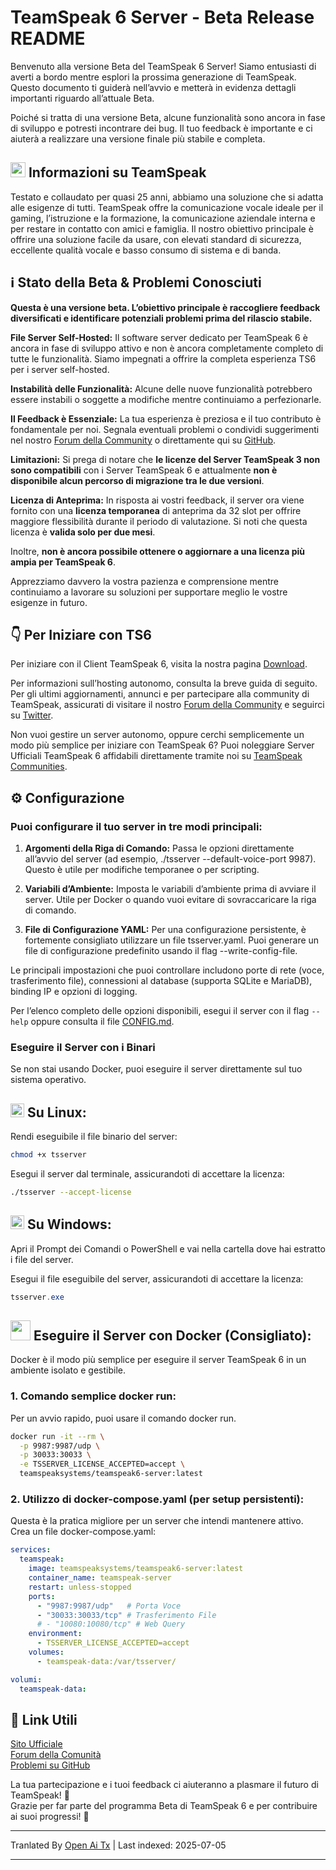 # TeamSpeak 6 Server - Beta Release README

Benvenuto alla versione Beta del TeamSpeak 6 Server! Siamo entusiasti di averti a bordo mentre esplori la prossima generazione di TeamSpeak. Questo documento ti guiderà nell’avvio e metterà in evidenza dettagli importanti riguardo all’attuale Beta.

Poiché si tratta di una versione Beta, alcune funzionalità sono ancora in fase di sviluppo e potresti incontrare dei bug. Il tuo feedback è importante e ci aiuterà a realizzare una versione finale più stabile e completa.

<h2><img width="24" src="/icons/teamspeak_blue.svg">&nbsp;Informazioni su TeamSpeak</h2>

Testato e collaudato per quasi 25 anni, abbiamo una soluzione che si adatta alle esigenze di tutti. TeamSpeak offre la comunicazione vocale ideale per il gaming, l’istruzione e la formazione, la comunicazione aziendale interna e per restare in contatto con amici e famiglia. Il nostro obiettivo principale è offrire una soluzione facile da usare, con elevati standard di sicurezza, eccellente qualità vocale e basso consumo di sistema e di banda.

## ℹ️ Stato della Beta & Problemi Conosciuti
**Questa è una versione beta. L’obiettivo principale è raccogliere feedback diversificati e identificare potenziali problemi prima del rilascio stabile.**

**File Server Self-Hosted:** Il software server dedicato per TeamSpeak 6 è ancora in fase di sviluppo attivo e non è ancora completamente completo di tutte le funzionalità. Siamo impegnati a offrire la completa esperienza TS6 per i server self-hosted.

**Instabilità delle Funzionalità:** Alcune delle nuove funzionalità potrebbero essere instabili o soggette a modifiche mentre continuiamo a perfezionarle.

**Il Feedback è Essenziale:** La tua esperienza è preziosa e il tuo contributo è fondamentale per noi. Segnala eventuali problemi o condividi suggerimenti nel nostro [Forum della Community](https://community.teamspeak.com/c/teamspeak-6-server/45) o direttamente qui su [GitHub](https://github.com/teamspeak/teamspeak6-server/issues).

**Limitazioni:** Si prega di notare che **le licenze del Server TeamSpeak 3 non sono compatibili** con i Server TeamSpeak 6 e attualmente **non è disponibile alcun percorso di migrazione tra le due versioni**.

**Licenza di Anteprima:** In risposta ai vostri feedback, il server ora viene fornito con una **licenza temporanea** di anteprima da 32 slot per offrire maggiore flessibilità durante il periodo di valutazione. Si noti che questa licenza è **valida solo per due mesi**.

Inoltre, **non è ancora possibile ottenere o aggiornare a una licenza più ampia per TeamSpeak 6**.

Apprezziamo davvero la vostra pazienza e comprensione mentre continuiamo a lavorare su soluzioni per supportare meglio le vostre esigenze in futuro.

## 👇 Per Iniziare con TS6
Per iniziare con il Client TeamSpeak 6, visita la nostra pagina [Download](https://teamspeak.com/en/downloads/).

Per informazioni sull’hosting autonomo, consulta la breve guida di seguito. Per gli ultimi aggiornamenti, annunci e per partecipare alla community di TeamSpeak, assicurati di visitare il nostro [Forum della Community](https://community.teamspeak.com/) e seguirci su [Twitter](https://x.com/teamspeak).

Non vuoi gestire un server autonomo, oppure cerchi semplicemente un modo più semplice per iniziare con TeamSpeak 6? Puoi noleggiare Server Ufficiali TeamSpeak 6 affidabili direttamente tramite noi su [TeamSpeak Communities](https://www.myteamspeak.com/communities).
## ⚙️ Configurazione
### Puoi configurare il tuo server in tre modi principali:

1. **Argomenti della Riga di Comando:** Passa le opzioni direttamente all’avvio del server (ad esempio, ./tsserver --default-voice-port 9987). Questo è utile per modifiche temporanee o per scripting.

2. **Variabili d’Ambiente:** Imposta le variabili d’ambiente prima di avviare il server. Utile per Docker o quando vuoi evitare di sovraccaricare la riga di comando.

3. **File di Configurazione YAML:** Per una configurazione persistente, è fortemente consigliato utilizzare un file tsserver.yaml. Puoi generare un file di configurazione predefinito usando il flag --write-config-file.

Le principali impostazioni che puoi controllare includono porte di rete (voce, trasferimento file), connessioni al database (supporta SQLite e MariaDB), binding IP e opzioni di logging.

Per l’elenco completo delle opzioni disponibili, esegui il server con il flag `--help` oppure consulta il file [CONFIG.md](https://raw.githubusercontent.com/teamspeak/teamspeak6-server/main/CONFIG.md).

### Eseguire il Server con i Binari
Se non stai usando Docker, puoi eseguire il server direttamente sul tuo sistema operativo.

<h2><img width="22" src="/icons/linux.svg">&nbsp;Su Linux:</h2>

Rendi eseguibile il file binario del server:
```sh
chmod +x tsserver
```

Esegui il server dal terminale, assicurandoti di accettare la licenza:

```sh
./tsserver --accept-license
```

<h2><img width="22" src="/icons/windows.svg">&nbsp;Su Windows:</h2>

Apri il Prompt dei Comandi o PowerShell e vai nella cartella dove hai estratto i file del server.

Esegui il file eseguibile del server, assicurandoti di accettare la licenza:
```powershell
tsserver.exe
```

<h2><img width="32" src="/icons/docker.svg">&nbsp;Eseguire il Server con Docker (Consigliato):</h2>
Docker è il modo più semplice per eseguire il server TeamSpeak 6 in un ambiente isolato e gestibile.

### 1. Comando semplice docker run:

Per un avvio rapido, puoi usare il comando docker run.

```sh
docker run -it --rm \
  -p 9987:9987/udp \
  -p 30033:30033 \
  -e TSSERVER_LICENSE_ACCEPTED=accept \
  teamspeaksystems/teamspeak6-server:latest
```

### 2. Utilizzo di docker-compose.yaml (per setup persistenti):
Questa è la pratica migliore per un server che intendi mantenere attivo. Crea un file docker-compose.yaml:

```yaml
services:
  teamspeak:
    image: teamspeaksystems/teamspeak6-server:latest
    container_name: teamspeak-server
    restart: unless-stopped
    ports:
      - "9987:9987/udp"   # Porta Voce
      - "30033:30033/tcp" # Trasferimento File
      # - "10080:10080/tcp" # Web Query
    environment:
      - TSSERVER_LICENSE_ACCEPTED=accept
    volumes:
      - teamspeak-data:/var/tsserver/

volumi:
  teamspeak-data:
```

## 🔗 Link Utili
[Sito Ufficiale](https://teamspeak.com/en/)<br>
[Forum della Comunità](https://community.teamspeak.com)<br>
[Problemi su GitHub](https://github.com/teamspeak/teamspeak6-server/issues)<br>

La tua partecipazione e i tuoi feedback ci aiuteranno a plasmare il futuro di TeamSpeak! 💙<br>
Grazie per far parte del programma Beta di TeamSpeak 6 e per contribuire ai suoi progressi! 🫡

---

Tranlated By [Open Ai Tx](https://github.com/OpenAiTx/OpenAiTx) | Last indexed: 2025-07-05

---